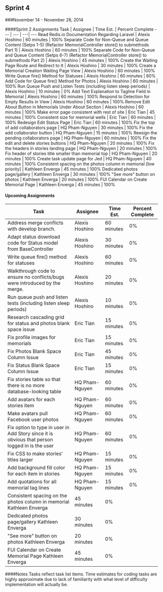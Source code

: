 ## Sprint 4
###November 14 - November 28, 2014

####Sprint 2 Assignments
Task | Assignee | Time Est. | Percent Complete
---   | ---   | ---| ---
Read Redis.io Documentation Regarding Laravel | Alexis Hoshino | 60 minutes | 100%
Separate Code for Non-Queue and Queue Content (Setps 1-5) (Refactor MemorialController store() to submethods Part 1) | Alexis Hoshino | 60 minutes | 100%
Separate Code for Non-Queue and Queue Content (Setps 6-7) (Refactor MemorialController store() to submethods Part 2) | Alexis Hoshino | 45 minutes | 100%
Create the Waiting Page Route and Redirect to It | Alexis Hoshino | 30 minutes | 100%
Create a Memorial Creation Waiting Page View | Alexis Hoshino | 60 minutes | 100%
Write Queue fire() Method for Statuses | Alexis Hoshino | 60 minutes | 80%
Add Code for Queue fire() Method for Photos | Alexis Hoshino | 60 minutes | 100%
Run Queue Push and Listen Tests (including listen sleep periods) | Alexis Hoshino | 10 minutes | 0%
Add Text Explanation to Tagline Field in Memorial | Alexis Hoshino | 60 minutes | 100%
Respond to Detection for Empty Results in View | Alexis Hoshino | 60 minutes | 100%
Remove Edit About Button in Memorials Under About Section | Alexis Hoshino | 60 minutes | 100%
Make error page consistent with rest of site | Eric Tian | 45 minutes | 100%
Consistent size for memorial wells | Eric Tian | 60 minutes | 100%
Redesign Edit Status Page | Eric Tian | 60 minutes | 100%
Fix the top of add collaborators page | HQ Pham-Nguyen | 30 minutes | 100%
Fix the add collaborator button | HQ Pham-Nguyen | 15 minutes | 100%
Reesign the pending collaborators page | HQ Pham-Nguyen | 60 minutes | 100%
Fix the edit and delete stories buttons | HQ Pham-Nguyen | 20 minutes | 100%
Fix the headers in stories landing page | HQ Pham-Nguyen | 20 minutes | 100%
Fix header of stories title smaller than memorial top | HQ Pham-Nguyen | 20 minutes | 100%
Create task update page for Jed | HQ Pham-Nguyen | 40 minutes | 100%
Consistent spacing on the photos column in memorial [low priority]	 | Kathleen Enverga | 45 minutes | 100%
Dedicated photos page/gallery	 | Kathleen Enverga | 30 minutes | 100%
"See more" button on photos	 | Kathleen Enverga | 20 minutes | 100%
FUI Calendar on Create Memorial Page	 | Kathleen Enverga | 45 minutes | 100%


#### Upcoming Assignments
Task | Assignee | Time Est. | Percent Complete
---   | ---   | ---| ---
Address merge conflicts with develop branch. | Alexis Hoshino | 60 minutes | 0%
Adapt status download code for Status model from BaseController | Alexis Hoshino | 30 minutes |  0%
Write queue fire() method for statuses | Alexis Hoshino | 60 minutes |  0%
Walkthrough code to ensure no conflicts/bugs were introduced by the merge. | Alexis Hoshino | 20 minutes |  0%
Run queue push and listen tests (including listen sleep periods) | Alexis Hoshino | 10 minutes |  0%
Research cascading grid for status and photos blank space issue | Eric Tian | 15 minutes |  0%
Fix profile images for memorials | Eric Tian | 15 minutes |  0%
Fix Photos Blank Space Column Issue | Eric Tian | 45 minutes |  0%
Fix Status Blank Space Column Issue | Eric Tian | 15 minutes |  0%
Fix stories table so that there is no more database-looking table | HQ Pham-Nguyen | 60 minutes |  0%
Add avatars for each stories item | HQ Pham-Nguyen | 60 minutes |  0%
Make avatars pull Facebook user photos | HQ Pham-Nguyen | 60 minutes |  0%
Fix option to type in user in Add Story since it is obvious that person logged in is the user | HQ Pham-Nguyen | 60 minutes |  0%
Fix CSS to make stories’ titles larger | HQ Pham-Nguyen | 15 minutes |  0%
Add background fill color for each item in stories | HQ Pham-Nguyen | 15 minutes |  0%
Add quotations for all memorial tag lines | HQ Pham-Nguyen | 15 minutes |  0%
Consistent spacing on the photos column in memorial Kathleen Enverga | 45 minutes |  0%
Dedicated photos page/gallery Kathleen Enverga | 30 minutes |  0%
"See more" button on photos Kathleen Enverga | 20 minutes |  0%
FUI Calendar on Create Memorial Page Kathleen Enverga | 45 minutes |  0%

####Notes
Tasks reflect task list items. Time estimates for coding tasks are highly approximate due to lack of familiarity with what level of difficulty implementation will actually be.
